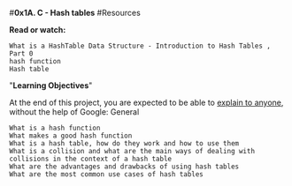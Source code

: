 #**0x1A. C - Hash tables**
#Resources

**Read or watch:**

    What is a HashTable Data Structure - Introduction to Hash Tables , Part 0
    hash function
    Hash table

"**Learning Objectives**"

At the end of this project, you are expected to be able to [explain to anyone](https://fs.blog/feynman-learning-technique/), without the help of Google:
General

    What is a hash function
    What makes a good hash function
    What is a hash table, how do they work and how to use them
    What is a collision and what are the main ways of dealing with collisions in the context of a hash table
    What are the advantages and drawbacks of using hash tables
    What are the most common use cases of hash tables

